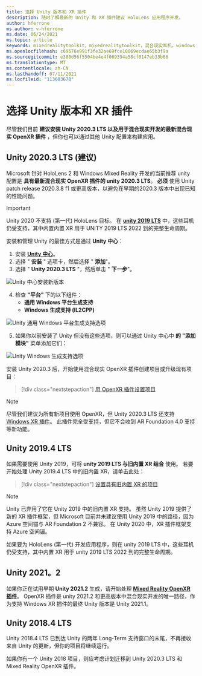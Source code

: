 ```yaml
---
title: 选择 Unity 版本和 XR 插件
description: 随时了解最新的 Unity 和 XR 插件建议 HoloLens 应用程序开发。
author: hferrone
ms.author: v-hferrone
ms.date: 06/24/2021
ms.topic: article
keywords: mixedrealitytoolkit，mixedrealitytoolkit，混合现实耳机，windows mixed reality 耳机，虚拟现实耳机，unity
ms.openlocfilehash: c69576e991f3fe32ae69fce10069ecdae65b3f9a
ms.sourcegitcommit: e380d56f5504be4e4f069394a58cf0147eb33b66
ms.translationtype: MT
ms.contentlocale: zh-CN
ms.lasthandoff: 07/11/2021
ms.locfileid: "113603678"
---
```

# <a name="choosing-a-unity-version-and-xr-plugin"></a>选择 Unity 版本和 XR 插件

尽管我们目前 **建议安装 Unity 2020.3 LTS 以及用于混合现实开发的最新混合现实 OpenXR 插件** ，但你也可以通过其他 Unity 配置来构建应用。

## <a name="unity-20203-lts-recommended"></a>Unity 2020.3 LTS (建议) 

Microsoft 针对 HoloLens 2 和 Windows Mixed Reality 开发的当前推荐 unity 配置是 **具有最新混合现实 OpenXR 插件的 unity 2020.3 LTS**。 **必须** 使用 Unity patch release 2020.3.8 f1 或更高版本，以避免在早期的2020.3 版本中出现已知的性能问题。

> [!IMPORTANT]
> Unity 2020 不支持 (第一代) HoloLens 目标。 在 **[unity 2019 LTS](#unity-20194-lts)** 中，这些耳机仍受支持，其中内置内置 XR 用于 UNITY 2019 LTS 2022 到的完整生命周期。

安装和管理 Unity 的最佳方式是通过 **Unity 中心**：

1. 安装 <a href="https://unity3d.com/get-unity/download" target="_blank">**Unity 中心**</a>。
2. 选择 " **安装** " 选项卡，然后选择 " **添加**"。
3. 选择 " **Unity 2020.3 LTS** "，然后单击 " **下一步**"。

![Unity 中心安装新版本](images/unity-hub-img-01.png)

4. 检查 **"平台"** 下的以下组件：
    * **通用 Windows 平台生成支持**
    * **Windows 生成支持 (IL2CPP)**

![Unity 通用 Windows 平台生成支持选项](../images/Unity_Install_Option_UWP.png)

5. 如果你以前安装了 Unity 但没有这些选项，则可以通过 Unity 中心中 **的 "添加模块"** 菜单添加它们：

![Unity Windows 生成支持选项](../images/Unity_Install_Option_UWP2.png)

安装 Unity 2020.3 后，开始使用混合现实 OpenXR 插件创建项目或升级现有项目：

> [!div class="nextstepaction"]
> [用 OpenXR 插件设置项目](xr-project-setup.md?tabs=openxr)

> [!NOTE]
> 尽管我们建议为所有新项目使用 OpenXR，但 Unity 2020.3 LTS 还支持[Windows XR 插件](xr-project-setup.md?tabs=windowsxr)。 此插件完全受支持，但它不会收到 AR Foundation 4.0 支持等新功能。

## <a name="unity-20194-lts"></a>Unity 2019.4 LTS

如果需要使用 Unity 2019，可将 **unity 2019 LTS 与旧内置 XR 结合** 使用。 若要开始处理 Unity 2019.4 LTS 中的旧内置 XR，请单击此处：

> [!div class="nextstepaction"]
> [设置具有旧内置 XR 的项目](xr-project-setup.md?tabs=legacy)

> [!NOTE]
> Unity 已弃用了它在 Unity 2019 中的旧内置 XR 支持。  虽然 Unity 2019 提供了新的 XR 插件框架，但 Microsoft 目前并未建议使用 Unity 2019 中的路径，因为 Azure 空间锚与 AR Foundation 2 不兼容。  在 Unity 2020 中，XR 插件框架支持 Azure 空间锚。

如果要为 HoloLens (第一代) 开发应用程序，则在 unity 2019 LTS 中，这些耳机仍受支持，其中内置 XR 用于 unity 2019 LTS 2022 到的完整生命周期。

## <a name="unity-20212"></a>Unity 2021。2

如果你正在试用早期 **Unity 2021.2** 生成，请开始处理 [**Mixed Reality OpenXR 插件**](xr-project-setup.md?tabs=openxr)。 OpenXR 插件是 unity 2021.2 和更高版本中混合现实开发的唯一路径，作为支持 Windows XR 插件的最终 Unity 版本是 Unity 2021.1。

## <a name="unity-20184-lts"></a>Unity 2018.4 LTS

Unity 2018.4 LTS 已到达 Unity 的两年 Long-Term 支持窗口的末尾，不再接收来自 Unity 的更新，但你的项目将继续运行。

如果你有一个 Unity 2018 项目，则应考虑计划迁移到 Unity 2020.3 LTS 和 Mixed Reality OpenXR 插件。